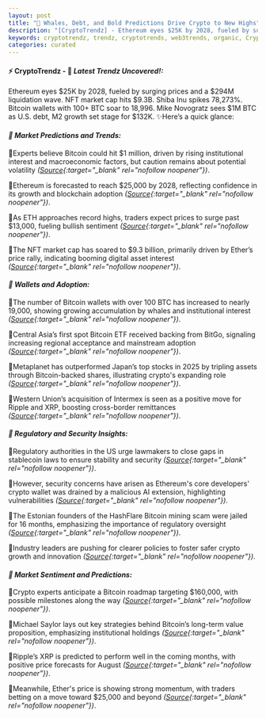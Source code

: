 ```yaml
---
layout: post
title: "🌇 Whales, Debt, and Bold Predictions Drive Crypto to New Highs"
description: "[CryptoTrendz] - Ethereum eyes $25K by 2028, fueled by surging prices and a $294M liquidation wave. NFT market cap hits $9.3B. Shiba Inu spikes 78,273%. Bitcoin wallets with 100+ BTC soar to 18,996. Mike Novogratz sees $1M BTC as U.S. debt, M2 growth set stage for $132K."
keywords: cryptotrendz, trendz, cryptotrends, web3trends, organic, Crypto, ETH, Stablecoin, Assets, Mining, Bitcoin, growth, market, Kazakhstan, AI, BTC
categories: curated
---
```


#### ⚡ CryptoTrendz - 📌 *Latest Trendz Uncovered!:*

Ethereum eyes $25K by 2028, fueled by surging prices and a $294M liquidation wave. NFT market cap hits $9.3B. Shiba Inu spikes 78,273%. Bitcoin wallets with 100+ BTC soar to 18,996. Mike Novogratz sees $1M BTC as U.S. debt, M2 growth set stage for $132K. ✨Here’s a quick glance:


#### *🔖  Market Predictions and Trends:*  

🔹Experts believe Bitcoin could hit $1 million, driven by rising institutional interest and macroeconomic factors, but caution remains about potential volatility *([Source](https://s.avyag.com/s5mm){:target="_blank" rel="nofollow noopener"})*.  

🔹Ethereum is forecasted to reach $25,000 by 2028, reflecting confidence in its growth and blockchain adoption *([Source](https://s.avyag.com/hyfu){:target="_blank" rel="nofollow noopener"})*.  

🔹As ETH approaches record highs, traders expect prices to surge past $13,000, fueling bullish sentiment *([Source](https://s.avyag.com/e2n1){:target="_blank" rel="nofollow noopener"})*.  

🔹The NFT market cap has soared to $9.3 billion, primarily driven by Ether’s price rally, indicating booming digital asset interest *([Source](https://s.avyag.com/d2w5){:target="_blank" rel="nofollow noopener"})*.  

#### *🔖  Wallets and Adoption:*  

🔹The number of Bitcoin wallets with over 100 BTC has increased to nearly 19,000, showing growing accumulation by whales and institutional interest *([Source](https://s.avyag.com/1z6x){:target="_blank" rel="nofollow noopener"})*.  

🔹Central Asia’s first spot Bitcoin ETF received backing from BitGo, signaling increasing regional acceptance and mainstream adoption *([Source](https://s.avyag.com/jntq){:target="_blank" rel="nofollow noopener"})*.  

🔹Metaplanet has outperformed Japan’s top stocks in 2025 by tripling assets through Bitcoin-backed shares, illustrating crypto's expanding role *([Source](https://s.avyag.com/p0q2){:target="_blank" rel="nofollow noopener"})*.  

🔹Western Union’s acquisition of Intermex is seen as a positive move for Ripple and XRP, boosting cross-border remittances *([Source](https://s.avyag.com/cbtq){:target="_blank" rel="nofollow noopener"})*.  

#### *🔖  Regulatory and Security Insights:*  

🔹Regulatory authorities in the US urge lawmakers to close gaps in stablecoin laws to ensure stability and security *([Source](https://s.avyag.com/wt56){:target="_blank" rel="nofollow noopener"})*.  

🔹However, security concerns have arisen as Ethereum's core developers' crypto wallet was drained by a malicious AI extension, highlighting vulnerabilities *([Source](https://s.avyag.com/cspn){:target="_blank" rel="nofollow noopener"})*.  

🔹The Estonian founders of the HashFlare Bitcoin mining scam were jailed for 16 months, emphasizing the importance of regulatory oversight *([Source](https://s.avyag.com/bjfy){:target="_blank" rel="nofollow noopener"})*.  

🔹Industry leaders are pushing for clearer policies to foster safer crypto growth and innovation *([Source](https://s.avyag.com/uxt8){:target="_blank" rel="nofollow noopener"})*.  

#### *🔖  Market Sentiment and Predictions:*  

🔹Crypto experts anticipate a Bitcoin roadmap targeting $160,000, with possible milestones along the way *([Source](https://s.avyag.com/0t3f){:target="_blank" rel="nofollow noopener"})*.  

🔹Michael Saylor lays out key strategies behind Bitcoin’s long-term value proposition, emphasizing institutional holdings *([Source](https://s.avyag.com/uxt8){:target="_blank" rel="nofollow noopener"})*.  

🔹Ripple’s XRP is predicted to perform well in the coming months, with positive price forecasts for August *([Source](https://s.avyag.com/isun){:target="_blank" rel="nofollow noopener"})*.  

🔹Meanwhile, Ether's price is showing strong momentum, with traders betting on a move toward $25,000 and beyond *([Source](https://s.avyag.com/hyfu){:target="_blank" rel="nofollow noopener"})*.